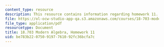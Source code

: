 ```yaml
---
content_type: resource
description: This resource contains information regarding homework 11.
file: https://ol-ocw-studio-app-qa.s3.amazonaws.com/courses/18-703-modern-algebra-spring-2013/be783b2207509197761092fc36bcfa7c_MIT18_703S13_h11.pdf
file_type: application/pdf
resourcetype: Document
title: 18.703 Modern Algebra, Homework 11
uid: be783b22-0750-9197-7610-92fc36bcfa7c
---
```

